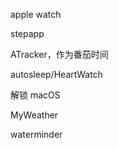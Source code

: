 apple watch

 

 

 

 

 

stepapp

ATracker，作为番茄时间

autosleep/HeartWatch

解锁 macOS

MyWeather

waterminder